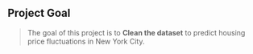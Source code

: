 ## Project Goal
> The goal of this project is to **Clean the dataset** to predict housing price fluctuations in New York City.
  
  
 
 
 
